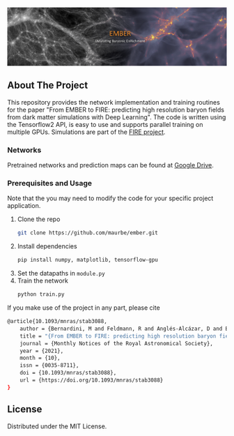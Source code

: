 
<!-- PROJECT SHIELDS -->
<!--
*** I'm using markdown "reference style" links for readability.
*** Reference links are enclosed in brackets [ ] instead of parentheses ( ).
*** See the bottom of this document for the declaration of the reference variables
*** for contributors-url, forks-url, etc. This is an optional, concise syntax you may use.
*** https://www.markdownguide.org/basic-syntax/#reference-style-links
-->

<br />
<p align="center">
  <a href="https://github.com/othneildrew/Best-README-Template">
    <img src="src/banner.png">
  </a>
</p>



## About The Project
This repository provides the network implementation and training routines for the paper "From EMBER to FIRE: predicting high resolution baryon fields from dark matter simulations with Deep Learning".
The code is written using the Tensorflow2 API, is easy to use and supports parallel training on multiple GPUs.
Simulations are part of the [FIRE project](https://fire.northwestern.edu).


### Networks
Pretrained networks and prediction maps can be found at [Google Drive](https://drive.google.com/drive/folders/10_7Y3xjwHeZFdX6Fm5luhl-lMkVKH63k?usp=sharing).


### Prerequisites and Usage
Note that the you may need to modify the code for your specific project application.

1. Clone the repo
   ```sh
   git clone https://github.com/maurbe/ember.git
   ```
3. Install dependencies
   ```sh
   pip install numpy, matplotlib, tensorflow-gpu
   ```
4. Set the datapaths in `module.py`
5. Train the network
   ```sh
   python train.py
   ```

If you make use of the project in any part, please cite
```sh
@article{10.1093/mnras/stab3088,
    author = {Bernardini, M and Feldmann, R and Anglés-Alcázar, D and Boylan-Kolchin, M and Bullock, J and Mayer, L and Stadel, J},
    title = "{From EMBER to FIRE: predicting high resolution baryon fields from dark matter simulations with Deep Learning}",
    journal = {Monthly Notices of the Royal Astronomical Society},
    year = {2021},
    month = {10},
    issn = {0035-8711},
    doi = {10.1093/mnras/stab3088},
    url = {https://doi.org/10.1093/mnras/stab3088}
}
```

## License

Distributed under the MIT License.
